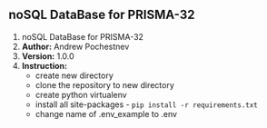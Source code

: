 noSQL DataBase for PRISMA-32
----------


1. noSQL DataBase for PRISMA-32
2. **Author:** Andrew Pochestnev
3. **Version:** 1.0.0
4. **Instruction:** 
   - create new directory
   - clone the repository to new directory 
   - create python virtualenv
   - install all site-packages - ```pip install -r requirements.txt``` 
   - change name of .env_example to .env
